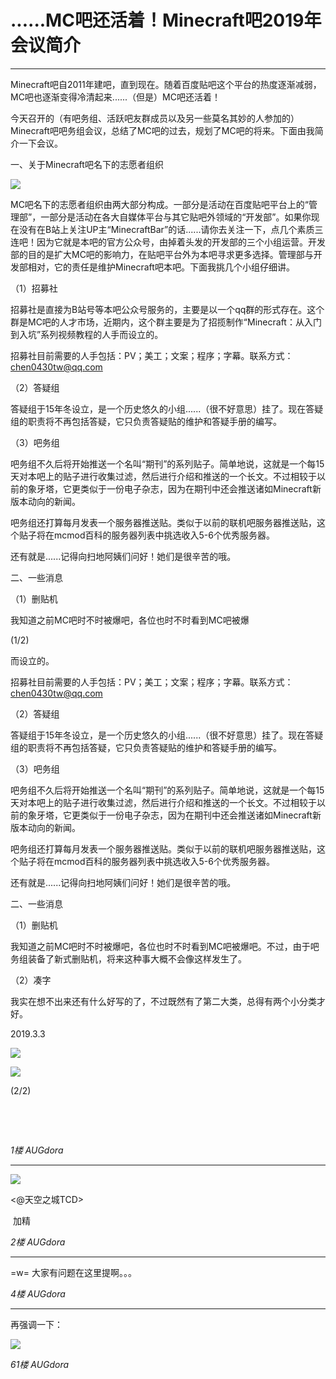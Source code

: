 <!--
流浪主吧项目 https://github.com/paulzzh/SaveMCBar
原帖链接 http://tieba.baidu.com/mo/?kz=6054569397&see_lz=1
作者 AUGdora
此存档保存于 Tue Jul  9 16:59:08 2019
-->
# ......MC吧还活着！Minecraft吧2019年会议简介
***
 Minecraft吧自2011年建吧，直到现在。随着百度贴吧这个平台的热度逐渐减弱，MC吧也逐渐变得冷清起来......（但是）MC吧还活着！

今天召开的（有吧务组、活跃吧友群成员以及另一些莫名其妙的人参加的）Minecraft吧吧务组会议，总结了MC吧的过去，规划了MC吧的将来。下面由我简介一下会议。

一、关于Minecraft吧名下的志愿者组织

![](static/tiebastatic/6054569397/BDE_Image/522693003af33a877d2e2532c85c10385343b572.jpg)

MC吧名下的志愿者组织由两大部分构成。一部分是活动在百度贴吧平台上的“管理部”，一部分是活动在各大自媒体平台与其它贴吧外领域的“开发部”。如果你现在没有在B站上关注UP主“MinecraftBar”的话......请你去关注一下，点几个素质三连吧！因为它就是本吧的官方公众号，由掉着头发的开发部的三个小组运营。开发部的目的是扩大MC吧的影响力，在贴吧平台外为本吧寻求更多选择。管理部与开发部相对，它的责任是维护Minecraft吧本吧。下面我挑几个小组仔细讲。

（1）招募社

招募社是直接为B站号等本吧公众号服务的，主要是以一个qq群的形式存在。这个群是MC吧的人才市场，近期内，这个群主要是为了招揽制作“Minecraft：从入门到入坑”系列视频教程的人手而设立的。

招募社目前需要的人手包括：PV；美工；文案；程序；字幕。联系方式：chen0430tw@qq.com

（2）答疑组

答疑组于15年冬设立，是一个历史悠久的小组......（很不好意思）挂了。现在答疑组的职责将不再包括答疑，它只负责答疑贴的维护和答疑手册的编写。

（3）吧务组

吧务组不久后将开始推送一个名叫“期刊”的系列贴子。简单地说，这就是一个每15天对本吧上的贴子进行收集过滤，然后进行介绍和推送的一个长文。不过相较于以前的象牙塔，它更类似于一份电子杂志，因为在期刊中还会推送诸如Minecraft新版本动向的新闻。

吧务组还打算每月发表一个服务器推送贴。类似于以前的联机吧服务器推送贴，这个贴子将在mcmod百科的服务器列表中挑选收入5-6个优秀服务器。

还有就是......记得向扫地阿姨们问好！她们是很辛苦的哦。

二、一些消息

（1）删贴机

我知道之前MC吧时不时被爆吧，各位也时不时看到MC吧被爆

(1/2)

 而设立的。

招募社目前需要的人手包括：PV；美工；文案；程序；字幕。联系方式：chen0430tw@qq.com

（2）答疑组

答疑组于15年冬设立，是一个历史悠久的小组......（很不好意思）挂了。现在答疑组的职责将不再包括答疑，它只负责答疑贴的维护和答疑手册的编写。

（3）吧务组

吧务组不久后将开始推送一个名叫“期刊”的系列贴子。简单地说，这就是一个每15天对本吧上的贴子进行收集过滤，然后进行介绍和推送的一个长文。不过相较于以前的象牙塔，它更类似于一份电子杂志，因为在期刊中还会推送诸如Minecraft新版本动向的新闻。

吧务组还打算每月发表一个服务器推送贴。类似于以前的联机吧服务器推送贴，这个贴子将在mcmod百科的服务器列表中挑选收入5-6个优秀服务器。

还有就是......记得向扫地阿姨们问好！她们是很辛苦的哦。

二、一些消息

（1）删贴机

我知道之前MC吧时不时被爆吧，各位也时不时看到MC吧被爆吧。不过，由于吧务组装备了新式删贴机，将来这种事大概不会像这样发生了。

（2）凑字

我实在想不出来还有什么好写的了，不过既然有了第二大类，总得有两个小分类才好。

2019.3.3

![](static/tiebastatic/6054569397/BDE_Image/311f1ff33a87e950a054d6441e385343fbf2b472.jpg)

![](static/tiebastatic/6054569397/BDE_Image/bdec1f87e950352a502200205d43fbf2b2118b72.jpg)

(2/2)

 

 

 



*1楼 AUGdora*

***
 

![](static/tiebastatic/6054569397/BDE_Image/982fcc24b899a9011f3c7f1e13950a7b0208f5a8.jpg)

<@天空之城TCD>

 加精



*2楼 AUGdora*

***
 =w= 大家有问题在这里提啊。。。



*4楼 AUGdora*

***
 再强调一下：

![](static/tiebastatic/6054569397/BDE_Image/0d9d9c014a90f60399e6cb6b3712b31bb051ed6c.jpg)



*61楼 AUGdora*


